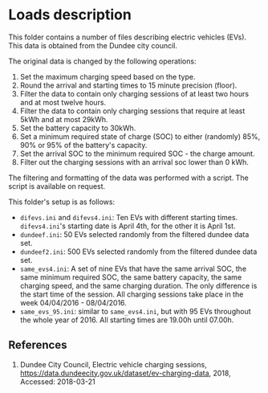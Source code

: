 # Loads description #
This folder contains a number of files describing electric vehicles (EVs). This data is obtained from the Dundee city council.

The original data is changed by the following operations:
1. Set the maximum charging speed based on the type.
2. Round the arrival and starting times to 15 minute precision (floor).
3. Filter the data to contain only charging sessions of at least two hours and at most twelve hours. 
4. Filter the data to contain only charging sessions that require at least 5kWh and at most 29kWh.
5. Set the battery capacity to 30kWh.
6. Set a minimum required state of charge (SOC) to either (randomly) 85%, 90% or  95% of the battery's capacity.
7. Set the arrival SOC to the minimum required SOC - the charge amount.
8. Filter out the charging sessions with an arrival soc lower than 0 kWh.

The filtering and formatting of the data was performed with a script. The script is available on request.

This folder's setup is as follows:
* `difevs.ini` and `difevs4.ini`: Ten EVs with different starting times.  `difevs4.ini`'s starting date is April 4th, for the other it is April 1st.
* `dundeef.ini`: 50 EVs selected randomly from the filtered dundee data set.
* `dundeef2.ini`: 500 EVs selected randomly from the filtered dundee data set.
*  `same_evs4.ini`: A set of nine EVs that have the same arrival SOC, the same minimum required SOC, the same battery capacity, the same charging speed, and the same charging duration. The only difference is the start time of the session. All charging sessions take place in the week 04/04/2016 - 08/04/2016.
* `same_evs_95.ini`: similar to `same_evs4.ini`, but with 95 EVs throughout the whole year of 2016. All starting times are 19.00h until 07.00h. 

## References ##
1. Dundee City Council, Electric vehicle charging sessions, https://data.dundeecity.gov.uk/dataset/ev-charging-data, 2018, Accessed: 2018-03-21
